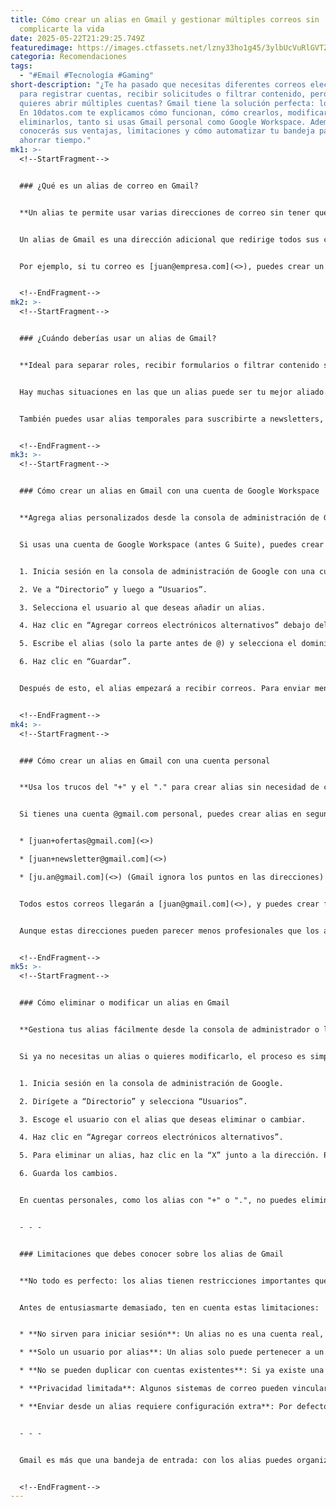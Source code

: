 ```yaml
---
title: Cómo crear un alias en Gmail y gestionar múltiples correos sin
  complicarte la vida
date: 2025-05-22T21:29:25.749Z
featuredimage: https://images.ctfassets.net/lzny33ho1g45/3ylbUcVuRlGVTZ085lwaqs/26638f311bdbd28fac37bf7d9e5a2347/gmail_hero.png?w=1520&fm=avif&q=31&fit=thumb&h=760
categoria: Recomendaciones
tags:
  - "#Email #Tecnología #Gaming"
short-description: "¿Te ha pasado que necesitas diferentes correos electrónicos
  para registrar cuentas, recibir solicitudes o filtrar contenido, pero no
  quieres abrir múltiples cuentas? Gmail tiene la solución perfecta: los alias.
  En 10datos.com te explicamos cómo funcionan, cómo crearlos, modificarlos y
  eliminarlos, tanto si usas Gmail personal como Google Workspace. Además,
  conocerás sus ventajas, limitaciones y cómo automatizar tu bandeja para
  ahorrar tiempo."
mk1: >-
  <!--StartFragment-->


  ### ¿Qué es un alias de correo en Gmail?


  **Un alias te permite usar varias direcciones de correo sin tener que crear cuentas nuevas**


  Un alias de Gmail es una dirección adicional que redirige todos sus correos a tu cuenta principal. No es una cuenta independiente, sino una dirección secundaria conectada a tu correo habitual.


  Por ejemplo, si tu correo es [juan@empresa.com](<>), puedes crear un alias como [contacto@empresa.com](<>). Todo lo que llegue a ese alias se mostrará en la bandeja de entrada de [juan@empresa.com](<>), permitiéndote recibir mensajes de diferentes fuentes sin exponer tu dirección principal. Además, puedes aplicar filtros para etiquetar o archivar automáticamente los correos según el alias al que fueron enviados.


  <!--EndFragment-->
mk2: >-
  <!--StartFragment-->


  ### ¿Cuándo deberías usar un alias de Gmail?


  **Ideal para separar roles, recibir formularios o filtrar contenido sin desordenar tu bandeja**


  Hay muchas situaciones en las que un alias puede ser tu mejor aliado. Por ejemplo, puedes usar [ventas@tudominio.com](<>) para clientes potenciales, [recursos@tudominio.com](<>) para currículums o [info@tudominio.com](<>) como punto de contacto general. Así organizas tus comunicaciones sin revelar quién está detrás de cada correo.


  También puedes usar alias temporales para suscribirte a newsletters, obtener descuentos o registrar cuentas sin comprometer tu correo principal. Con filtros inteligentes, todo quedará bien ordenado y podrás eliminar spam más fácilmente. Lo mejor es que no tiene costo adicional, y en cuentas de Google Workspace puedes tener hasta 30 alias por usuario.


  <!--EndFragment-->
mk3: >-
  <!--StartFragment-->


  ### Cómo crear un alias en Gmail con una cuenta de Google Workspace


  **Agrega alias personalizados desde la consola de administración de Google sin complicaciones**


  Si usas una cuenta de Google Workspace (antes G Suite), puedes crear alias desde el panel de administrador. Solo sigue estos pasos:


  1. Inicia sesión en la consola de administración de Google con una cuenta de administrador.

  2. Ve a “Directorio” y luego a “Usuarios”.

  3. Selecciona el usuario al que deseas añadir un alias.

  4. Haz clic en “Agregar correos electrónicos alternativos” debajo del nombre del usuario.

  5. Escribe el alias (solo la parte antes de @) y selecciona el dominio correspondiente.

  6. Haz clic en “Guardar”.


  Después de esto, el alias empezará a recibir correos. Para enviar mensajes desde esa dirección, deberás agregarla como dirección de envío en la configuración de Gmail, en la sección “Cuentas e importación”. De esta forma, al redactar un correo, puedes elegir desde qué alias enviarlo.


  <!--EndFragment-->
mk4: >-
  <!--StartFragment-->


  ### Cómo crear un alias en Gmail con una cuenta personal


  **Usa los trucos del "+" y el "." para crear alias sin necesidad de configuración adicional**


  Si tienes una cuenta @gmail.com personal, puedes crear alias en segundos con un simple truco. Solo agrega un símbolo "+" seguido de cualquier palabra después de tu nombre de usuario. Por ejemplo:


  * [juan+ofertas@gmail.com](<>)

  * [juan+newsletter@gmail.com](<>)

  * [ju.an@gmail.com](<>) (Gmail ignora los puntos en las direcciones)


  Todos estos correos llegarán a [juan@gmail.com](<>), y puedes crear filtros para organizarlos automáticamente. Esta técnica es perfecta para registros en sitios web, seguimiento de campañas de marketing o separación de tareas personales y laborales.


  Aunque estas direcciones pueden parecer menos profesionales que los alias con dominio propio, son increíblemente útiles para uso personal y para quienes desean una bandeja de entrada limpia y bien clasificada.


  <!--EndFragment-->
mk5: >-
  <!--StartFragment-->


  ### Cómo eliminar o modificar un alias en Gmail


  **Gestiona tus alias fácilmente desde la consola de administrador o los filtros de Gmail**


  Si ya no necesitas un alias o quieres modificarlo, el proceso es simple si usas Google Workspace:


  1. Inicia sesión en la consola de administración de Google.

  2. Dirígete a “Directorio” y selecciona “Usuarios”.

  3. Escoge el usuario con el alias que deseas eliminar o cambiar.

  4. Haz clic en “Agregar correos electrónicos alternativos”.

  5. Para eliminar un alias, haz clic en la “X” junto a la dirección. Para editarlo, modifícalo directamente.

  6. Guarda los cambios.


  En cuentas personales, como los alias con "+" o ".", no puedes eliminarlos ya que no son configuraciones permanentes. Sin embargo, puedes eliminar los filtros relacionados o simplemente dejar de usarlos.


  - - -


  ### Limitaciones que debes conocer sobre los alias de Gmail


  **No todo es perfecto: los alias tienen restricciones importantes que debes considerar**


  Antes de entusiasmarte demasiado, ten en cuenta estas limitaciones:


  * **No sirven para iniciar sesión**: Un alias no es una cuenta real, así que no puedes usarlo para acceder a servicios como Google Drive o Gmail. Solo tu correo principal tiene permisos de acceso.

  * **Solo un usuario por alias**: Un alias solo puede pertenecer a un usuario. Si tienes varios empleados y todos quieren usar [contacto@empresa.com](<>), solo uno podrá recibir esos mensajes.

  * **No se pueden duplicar con cuentas existentes**: Si ya existe una cuenta llamada [ventas@empresa.com](<>), no podrás crear un alias con ese nombre.

  * **Privacidad limitada**: Algunos sistemas de correo pueden vincular el alias con tu dirección principal, lo que podría revelar tu identidad. No es 100% anónimo.

  * **Enviar desde un alias requiere configuración extra**: Por defecto, los alias solo reciben correos. Si quieres enviar desde uno, tendrás que añadirlo manualmente en Gmail para que aparezca como opción en el campo “De”.


  - - -


  Gmail es más que una bandeja de entrada: con los alias puedes organizar mejor tus mensajes, proteger tu correo principal y automatizar tus procesos. En 10datos.com te recomendamos implementar estos trucos para que tu día a día sea más eficiente y tu correo trabaje por ti. Ya sea que uses una cuenta personal o empresarial, los alias son una herramienta poderosa que deberías empezar a utilizar hoy mismo.


  <!--EndFragment-->
---
```

